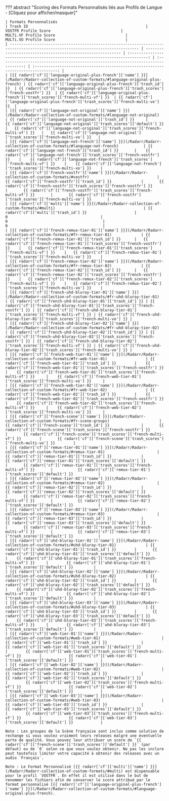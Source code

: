 <!-- markdownlint-disable MD041-->
??? abstract "Scoring des Formats Personnalisés liés aux Profils de Langue - [Cliquez pour afficher/masquer]"

    | Formats Personnalisés                                                                                                           | Trash ID                                                    |                               VOSTFR Profile Score                               |                               MULTi.VF Profile Score                               |                               MULTi.VO Profile Score                               |
    | ------------------------------------------------------------------------------------------------------------------------------- | ----------------------------------------------------------- | :------------------------------------------------------------------------------: | :--------------------------------------------------------------------------------: | :--------------------------------------------------------------------------------: |
    | [{{ radarr['cf']['language-original-plus-french']['name'] }}](/Radarr/Radarr-collection-of-custom-formats/#language-original-plus-french) | {{ radarr['cf']['language-original-plus-french']['trash_id'] }}  | {{ radarr['cf']['language-original-plus-french']['trash_scores']['french-vostfr'] }}  | {{ radarr['cf']['language-original-plus-french']['trash_scores']['french-multi-vf'] }}  | {{ radarr['cf']['language-original-plus-french']['trash_scores']['french-multi-vo'] }}  |
    | [{{ radarr['cf']['language-not-original']['name'] }}](/Radarr/Radarr-collection-of-custom-formats/#language-not-original)       | {{ radarr['cf']['language-not-original']['trash_id'] }}     |      {{ radarr['cf']['language-not-original']['trash_scores']['default'] }}      |   {{ radarr['cf']['language-not-original']['trash_scores']['french-multi-vf'] }}   |   {{ radarr['cf']['language-not-original']['trash_scores']['french-multi-vo'] }}   |
    | [{{ radarr['cf']['language-not-french']['name'] }}](/Radarr/Radarr-collection-of-custom-formats/#language-not-french)           | {{ radarr['cf']['language-not-french']['trash_id'] }}       |    {{ radarr['cf']['language-not-french']['trash_scores']['french-vostfr'] }}    |    {{ radarr['cf']['language-not-french']['trash_scores']['french-multi-vf'] }}    |    {{ radarr['cf']['language-not-french']['trash_scores']['french-multi-vo'] }}    |
    | [{{ radarr['cf']['french-vostfr']['name'] }}](/Radarr/Radarr-collection-of-custom-formats/#vostfr)                              | {{ radarr['cf']['french-vostfr']['trash_id'] }}             |       {{ radarr['cf']['french-vostfr']['trash_scores']['french-vostfr'] }}       |       {{ radarr['cf']['french-vostfr']['trash_scores']['french-multi-vf'] }}       |       {{ radarr['cf']['french-vostfr']['trash_scores']['french-multi-vo'] }}       |
    | [{{ radarr['cf']['multi']['name'] }}](/Radarr/Radarr-collection-of-custom-formats/#multi)                                       | {{ radarr['cf']['multi']['trash_id'] }}                     |                                        0                                         |                                         0                                          |                                         0                                          |
    | [{{ radarr['cf']['french-remux-tier-01']['name'] }}](/Radarr/Radarr-collection-of-custom-formats/#fr-remux-tier-01)             | {{ radarr['cf']['french-remux-tier-01']['trash_id'] }}      |   {{ radarr['cf']['french-remux-tier-01']['trash_scores']['french-vostfr'] }}    |   {{ radarr['cf']['french-remux-tier-01']['trash_scores']['french-multi-vf'] }}    |   {{ radarr['cf']['french-remux-tier-01']['trash_scores']['french-multi-vo'] }}    |
    | [{{ radarr['cf']['french-remux-tier-02']['name'] }}](/Radarr/Radarr-collection-of-custom-formats/#fr-remux-tier-02)             | {{ radarr['cf']['french-remux-tier-02']['trash_id'] }}      |   {{ radarr['cf']['french-remux-tier-02']['trash_scores']['french-vostfr'] }}    |   {{ radarr['cf']['french-remux-tier-02']['trash_scores']['french-multi-vf'] }}    |   {{ radarr['cf']['french-remux-tier-02']['trash_scores']['french-multi-vo'] }}    |
    | [{{ radarr['cf']['french-uhd-bluray-tier-01']['name'] }}](/Radarr/Radarr-collection-of-custom-formats/#fr-uhd-bluray-tier-01)   | {{ radarr['cf']['french-uhd-bluray-tier-01']['trash_id'] }} | {{ radarr['cf']['french-uhd-bluray-tier-01']['trash_scores']['french-vostfr'] }} | {{ radarr['cf']['french-uhd-bluray-tier-01']['trash_scores']['french-multi-vf'] }} | {{ radarr['cf']['french-uhd-bluray-tier-01']['trash_scores']['french-multi-vo'] }} |
    | [{{ radarr['cf']['french-uhd-bluray-tier-02']['name'] }}](/Radarr/Radarr-collection-of-custom-formats/#fr-uhd-bluray-tier-02)   | {{ radarr['cf']['french-uhd-bluray-tier-02']['trash_id'] }} | {{ radarr['cf']['french-uhd-bluray-tier-02']['trash_scores']['french-vostfr'] }} | {{ radarr['cf']['french-uhd-bluray-tier-02']['trash_scores']['french-multi-vf'] }} | {{ radarr['cf']['french-uhd-bluray-tier-02']['trash_scores']['french-multi-vo'] }} |
    | [{{ radarr['cf']['french-web-tier-01']['name'] }}](/Radarr/Radarr-collection-of-custom-formats/#fr-web-tier-01)                 | {{ radarr['cf']['french-web-tier-01']['trash_id'] }}        |    {{ radarr['cf']['french-web-tier-01']['trash_scores']['french-vostfr'] }}     |    {{ radarr['cf']['french-web-tier-01']['trash_scores']['french-multi-vf'] }}     |    {{ radarr['cf']['french-web-tier-01']['trash_scores']['french-multi-vo'] }}     |
    | [{{ radarr['cf']['french-web-tier-02']['name'] }}](/Radarr/Radarr-collection-of-custom-formats/#fr-web-tier-02)                 | {{ radarr['cf']['french-web-tier-02']['trash_id'] }}        |    {{ radarr['cf']['french-web-tier-02']['trash_scores']['french-vostfr'] }}     |    {{ radarr['cf']['french-web-tier-02']['trash_scores']['french-multi-vf'] }}     |    {{ radarr['cf']['french-web-tier-02']['trash_scores']['french-multi-vo'] }}     |
    | [{{ radarr['cf']['french-scene']['name'] }}](/Radarr/Radarr-collection-of-custom-formats/#fr-scene-groups)                      | {{ radarr['cf']['french-scene']['trash_id'] }}              |       {{ radarr['cf']['french-scene']['trash_scores']['french-vostfr'] }}        |       {{ radarr['cf']['french-scene']['trash_scores']['french-multi-vf'] }}        |       {{ radarr['cf']['french-scene']['trash_scores']['french-multi-vo'] }}        |
    | [{{ radarr['cf']['remux-tier-01']['name'] }}](/Radarr/Radarr-collection-of-custom-formats/#remux-tier-01)                       | {{ radarr['cf']['remux-tier-01']['trash_id'] }}             |          {{ radarr['cf']['remux-tier-01']['trash_scores']['default'] }}          |       {{ radarr['cf']['remux-tier-01']['trash_scores']['french-multi-vf'] }}       |           {{ radarr['cf']['remux-tier-01']['trash_scores']['default'] }}           |
    | [{{ radarr['cf']['remux-tier-02']['name'] }}](/Radarr/Radarr-collection-of-custom-formats/#remux-tier-02)                       | {{ radarr['cf']['remux-tier-02']['trash_id'] }}             |          {{ radarr['cf']['remux-tier-02']['trash_scores']['default'] }}          |       {{ radarr['cf']['remux-tier-02']['trash_scores']['french-multi-vf'] }}       |           {{ radarr['cf']['remux-tier-02']['trash_scores']['default'] }}           |
    | [{{ radarr['cf']['remux-tier-03']['name'] }}](/Radarr/Radarr-collection-of-custom-formats/#remux-tier-03)                       | {{ radarr['cf']['remux-tier-03']['trash_id'] }}             |          {{ radarr['cf']['remux-tier-03']['trash_scores']['default'] }}          |       {{ radarr['cf']['remux-tier-03']['trash_scores']['french-multi-vf'] }}       |           {{ radarr['cf']['remux-tier-03']['trash_scores']['default'] }}           |
    | [{{ radarr['cf']['uhd-bluray-tier-01']['name'] }}](/Radarr/Radarr-collection-of-custom-formats/#uhd-bluray-tier-01)             | {{ radarr['cf']['uhd-bluray-tier-01']['trash_id'] }}        |       {{ radarr['cf']['uhd-bluray-tier-01']['trash_scores']['default'] }}        |    {{ radarr['cf']['uhd-bluray-tier-01']['trash_scores']['french-multi-vf'] }}     |        {{ radarr['cf']['uhd-bluray-tier-01']['trash_scores']['default'] }}         |
    | [{{ radarr['cf']['uhd-bluray-tier-02']['name'] }}](/Radarr/Radarr-collection-of-custom-formats/#uhd-bluray-tier-02)             | {{ radarr['cf']['uhd-bluray-tier-02']['trash_id'] }}        |       {{ radarr['cf']['uhd-bluray-tier-02']['trash_scores']['default'] }}        |    {{ radarr['cf']['uhd-bluray-tier-02']['trash_scores']['french-multi-vf'] }}     |        {{ radarr['cf']['uhd-bluray-tier-02']['trash_scores']['default'] }}         |
    | [{{ radarr['cf']['uhd-bluray-tier-03']['name'] }}](/Radarr/Radarr-collection-of-custom-formats/#uhd-bluray-tier-03)             | {{ radarr['cf']['uhd-bluray-tier-03']['trash_id'] }}        |       {{ radarr['cf']['uhd-bluray-tier-03']['trash_scores']['default'] }}        |    {{ radarr['cf']['uhd-bluray-tier-03']['trash_scores']['french-multi-vf'] }}     |        {{ radarr['cf']['uhd-bluray-tier-03']['trash_scores']['default'] }}         |
    | [{{ radarr['cf']['web-tier-01']['name'] }}](/Radarr/Radarr-collection-of-custom-formats/#web-tier-01)                           | {{ radarr['cf']['web-tier-01']['trash_id'] }}               |           {{ radarr['cf']['web-tier-01']['trash_scores']['default'] }}           |        {{ radarr['cf']['web-tier-01']['trash_scores']['french-multi-vf'] }}        |            {{ radarr['cf']['web-tier-01']['trash_scores']['default'] }}            |
    | [{{ radarr['cf']['web-tier-02']['name'] }}](/Radarr/Radarr-collection-of-custom-formats/#web-tier-02)                           | {{ radarr['cf']['web-tier-02']['trash_id'] }}               |           {{ radarr['cf']['web-tier-02']['trash_scores']['default'] }}           |        {{ radarr['cf']['web-tier-02']['trash_scores']['french-multi-vf'] }}        |            {{ radarr['cf']['web-tier-02']['trash_scores']['default'] }}            |
    | [{{ radarr['cf']['web-tier-03']['name'] }}](/Radarr/Radarr-collection-of-custom-formats/#web-tier-03)                           | {{ radarr['cf']['web-tier-03']['trash_id'] }}               |           {{ radarr['cf']['web-tier-03']['trash_scores']['default'] }}           |        {{ radarr['cf']['web-tier-03']['trash_scores']['french-multi-vf'] }}        |            {{ radarr['cf']['web-tier-03']['trash_scores']['default'] }}            |

    Note : Les groupes de la Scène française sont inclus comme solution de rechange si vous voulez vraiment leurs releases malgré une éventuelle perte de qualité. Vous pouvez leur attribuer un score de `{{ radarr['cf']['french-scene']['trash_scores']['default'] }}` (par défaut) ou de `0` selon ce que vous voulez obtenir. Ne pas les inclure peut toutefois limiter votre capacité à obtenir des releases avec un audio `Français`.

    Note : Le Format Personnalisé [{{ radarr['cf']['multi']['name'] }}](/Radarr/Radarr-collection-of-custom-formats/#multi) est dispensable pour le profil `VOSTFR`. En effet il est utilisé dans le but de renommer les fichiers afin de conserver le score attribué par le format personnalisé [{{ radarr['cf']['language-original-plus-french']['name'] }}](/Radarr/Radarr-collection-of-custom-formats/#language-original-plus-french).
<!-- markdownlint-enable MD041-->
